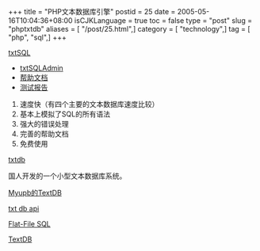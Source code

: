 +++
title = "PHP文本数据库引擎"
postid = 25
date = 2005-05-16T10:04:36+08:00
isCJKLanguage = true
toc = false
type = "post"
slug = "phptxtdb"
aliases = [ "/post/25.html",]
category = [ "technology",]
tag = [ "php", "sql",]
+++


[txtSQL](http://chibiguy.dotgeek.org/)

-   [txtSQLAdmin](http://txtsql.sourceforge.net/content/demos/txtSQLAdmin/index.php)
-   [帮助文档](http://chibiguy.dotgeek.org/docs/index.php)
-   [测试报告](http://chibiguy.dotgeek.org/pages/benchmarks.php?section=3)

1.  速度快（有四个主要的文本数据库速度比较）
2.  基本上模拟了SQL的所有语法
3.  强大的错误处理
4.  完善的帮助文档
5.  免费使用

[txtdb](http://www.3ants.org/txtdb/)

国人开发的一个小型文本数据库系统。

[Myupb的TextDB](http://www.myupb.com/ourscripts_textdb.php)

[txt db api](http://www.c-worker.ch/txtdbapi/)

[Flat-File SQL](http://sourceforge.net/projects/fsql/)

[TextDB](http://textdb.sourceforge.net/)

